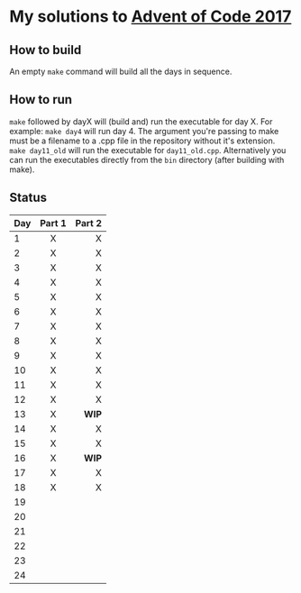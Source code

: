 # My solutions to [Advent of Code 2017](http://adventofcode.com/2017)

## How to build

An empty `make` command will build all the days in sequence.

## How to run

`make` followed by dayX will (build and) run the executable for day X. For example: `make day4` will run day 4. The argument you're passing to make must be a filename to a .cpp file in the repository without it's extension. `make day11_old` will run the executable for `day11_old.cpp`. Alternatively you can run the executables directly from the `bin` directory (after building with make).

## Status


| Day | Part 1        | Part 2        |
| --- |:-------------:| -------------:|
| 1   | X             | X             |
| 2   | X             | X             |
| 3   | X             | X             |
| 4   | X             | X             |
| 5   | X             | X             |
| 6   | X             | X             |
| 7   | X             | X             |
| 8   | X             | X             |
| 9   | X             | X             |
| 10  | X             | X             |
| 11  | X             | X             |
| 12  | X             | X             |
| 13  | X             | **WIP**       |
| 14  | X             | X             |
| 15  | X             | X             |
| 16  | X             | **WIP**       |
| 17  | X             | X             |
| 18  | X             | X             |
| 19  |               |               |
| 20  |               |               |
| 21  |               |               |
| 22  |               |               |
| 23  |               |               |
| 24  |               |               |
